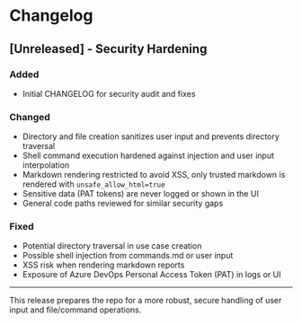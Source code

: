 # Changelog

## [Unreleased] - Security Hardening

### Added
- Initial CHANGELOG for security audit and fixes

### Changed
- Directory and file creation sanitizes user input and prevents directory traversal
- Shell command execution hardened against injection and user input interpolation
- Markdown rendering restricted to avoid XSS, only trusted markdown is rendered with `unsafe_allow_html=true`
- Sensitive data (PAT tokens) are never logged or shown in the UI
- General code paths reviewed for similar security gaps

### Fixed
- Potential directory traversal in use case creation
- Possible shell injection from commands.md or user input
- XSS risk when rendering markdown reports
- Exposure of Azure DevOps Personal Access Token (PAT) in logs or UI

---

This release prepares the repo for a more robust, secure handling of user input and file/command operations.